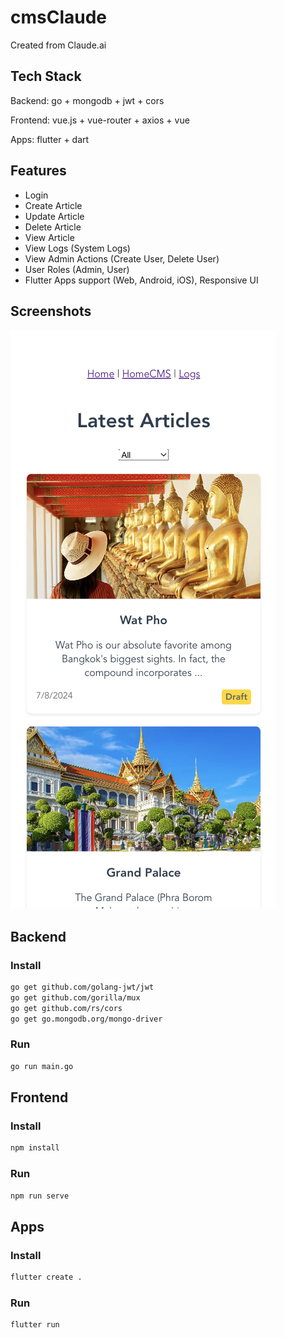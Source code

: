 # cmsClaude

Created from Claude.ai

## Tech Stack

Backend: go + mongodb + jwt + cors

Frontend: vue.js + vue-router + axios + vue

Apps: flutter + dart

## Features

- Login
- Create Article
- Update Article
- Delete Article
- View Article
- View Logs (System Logs)
- View Admin Actions (Create User, Delete User)
- User Roles (Admin, User)
- Flutter Apps support (Web, Android, iOS), Responsive UI

## Screenshots

![Screenshot 0](screenshot/screenshot0.png)

## Backend

### Install

```bash
go get github.com/golang-jwt/jwt
go get github.com/gorilla/mux
go get github.com/rs/cors
go get go.mongodb.org/mongo-driver
```

### Run

```bash
go run main.go
```

## Frontend

### Install

```bash
npm install
```

### Run

```bash
npm run serve
```

## Apps

### Install

```bash
flutter create .
```

### Run

```bash
flutter run
```